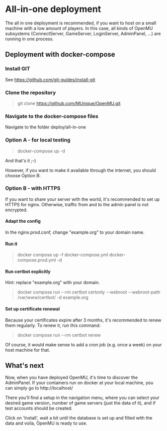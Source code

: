 # All-in-one deployment

The all in one deployment is recommended, if you want to host on a small machine with a low amount of players.
In this case, all kinds of OpenMU subsystems (ConnectServer, GameServer, LoginServer, AdminPanel, ...) are running in one process.

## Deployment with docker-compose

### Install GIT

See https://github.com/git-guides/install-git

### Clone the repository

> git clone https://github.com/MUnique/OpenMU.git

### Navigate to the docker-compose files

Navigate to the folder deploy/all-in-one

### Option A - for local testing

> docker-compose up -d

And that's it ;-)

However, if you want to make it available through the internet, you should choose Option B:

### Option B - with HTTPS

If you want to share your server with the world, it's recommended to set up HTTPS for nginx.
Otherwise, traffic from and to the admin panel is not encrypted.

#### Adapt the config

In the nginx.prod.conf, change "example.org" to your domain name.

#### Run it

> docker compose up -f docker-compose.yml docker-compose.prod.yml -d

#### Run certbot explicitly

Hint: replace "example.org" with your domain.

> docker compose run --rm  certbot certonly --webroot --webroot-path /var/www/certbot/ -d example.org

#### Set up certificate renewal
Because your certificates expire after 3 months, it's recommended to renew them regularly.
To renew it, run this command:

> docker compose run --rm certbot renew

Of course, it would make sense to add a cron job (e.g. once a week) on your host machine for that.

## What's next

Now, when you have deployed OpenMU, it's time to discover the AdminPanel.
If your containers run on docker at your local machine, you can simply go to http://localhost/

There you'll find a setup in the navigation menu, where you can select your desired game version, number of game servers (just the data of it), and if test accounts should be created.

Click on 'Install', wait a bit until the database is set up and filled with the data and voila, OpenMU is ready to use.
